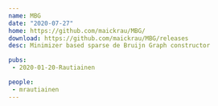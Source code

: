 ```yaml
---
name: MBG
date: "2020-07-27"
home: https://github.com/maickrau/MBG/
download: https://github.com/maickrau/MBG/releases
desc: Minimizer based sparse de Bruijn Graph constructor

pubs:
 - 2020-01-20-Rautiainen

people:
 - mrautiainen
---
```

